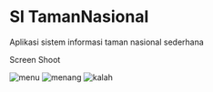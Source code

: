 # SI TamanNasional

Aplikasi sistem informasi taman nasional sederhana

Screen Shoot

![menu](https://user-images.githubusercontent.com/53558289/94772849-bd66f480-03e4-11eb-9788-810ac972534a.PNG)
![menang](https://user-images.githubusercontent.com/53558289/94773050-31a19800-03e5-11eb-894a-7f58f821f751.PNG)
![kalah](https://user-images.githubusercontent.com/53558289/94773076-3fefb400-03e5-11eb-9796-ab502e8cbcc1.PNG)

